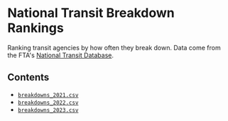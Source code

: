 # National Transit Breakdown Rankings

Ranking transit agencies by how often they break down. Data come from the FTA's [National Transit Database](https://www.transit.dot.gov/ntd/what-national-transit-database-ntd-program).

## Contents

- [`breakdowns_2021.csv`](./breakdowns_2021.csv)
- [`breakdowns_2022.csv`](./breakdowns_2022.csv)
- [`breakdowns_2023.csv`](./breakdowns_2023.csv)
